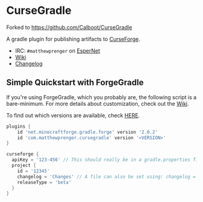 # CurseGradle

Forked to https://github.com/Calboot/CurseGradle

A gradle plugin for publishing artifacts to [CurseForge](http://minecraft.curseforge.com/).

* IRC: `#matthewprenger` on [EsperNet](http://esper.net/)
* [Wiki](https://github.com/matthewprenger/CurseGradle/wiki/)
* [Changelog](https://github.com/matthewprenger/CurseGradle/releases)

## Simple Quickstart with ForgeGradle

If you're using ForgeGradle, which you probably are, the following script is a bare-minimum. For more details about customization, check out the [Wiki](https://github.com/matthewprenger/CurseGradle/wiki).

To find out which versions are available, check [HERE](https://plugins.gradle.org/plugin/com.matthewprenger.cursegradle).

```gradle
plugins {
    id 'net.minecraftforge.gradle.forge' version '2.0.2'
    id 'com.matthewprenger.cursegradle' version '<VERSION>'
}

curseforge {
  apiKey = '123-456' // This should really be in a gradle.properties file
  project {
    id = '12345'
    changelog = 'Changes' // A file can also be set using: changelog = file('changelog.txt')
    releaseType = 'beta'
  }
}
```
